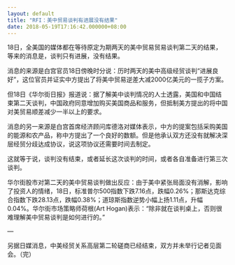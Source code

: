 ```yaml
---
layout: default
title: "RFI：美中贸易谈判有进展没有结果"
date: 2018-05-19T17:16:42.000000+08:00
---
```


18日，全美国的媒体都在等待原定为期两天的美中贸易贸易谈判第二天的结果，等来的消息是，谈判只有进展，没有结果。

消息的来源是白宫官员18日傍晚时分说：历时两天的美中高级经贸谈判“进展良好”，这位官员并证实中方提出了将美中贸易逆差大减2000亿美元的一揽子方案。

但18日《华尔街日报》报道说：据了解美中谈判情况的人士透露，美国和中国结束第二天谈判，中国政府同意增加购买美国商品和服务，但抵制美方提出的将中国对美贸易顺差减少一半以上的要求。

消息的另一来源是白宫首席经济顾问库德洛对媒体表示，中方的提案包括采购美国的能源和农产品，称中方提出了一个良好的数额。但是他承认双方还没有就解决深层经贸分歧达成协议，说这项协议还需要时间去制定。

这就等于说，谈判没有结束，或者延长这次谈判的时间，或者各自准备进行第三次谈判。

华尔街股市对第二天的美中贸易谈判做出反应：由于美中紧张局面没有消解，影响了投资人的情绪，18日，标准普尔500指数下跌7.16点，跌幅0.26%；那斯达克综合指数下跌28.13点，跌幅0.38%；道琼斯指数逆势小幅上扬1.11点，升幅0.04%。华尔街市场策略师荷根(Art Hogan)表示：“除非就在谈判桌上，否则很难理解美中贸易谈判是如何进行的。”

—

另据日媒消息，中美经贸关系高层第二轮磋商已经结束，双方并未举行记者见面会。（完）

